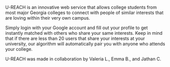 U-REACH is an innovative web service that allows college students from most  major Georgia colleges to connect with people of similar interests that are loving within their very own campus.

Simply login with your Google account and fill out your profile to get instantly matched with others who share your same interests. Keep in mind that if there are less than 20 users that share your interests at your university, our algorithm will automatically pair you with anyone who attends your college.

U-REACH was made in collaboration by Valeria L., Emma B., and Jathan C.
